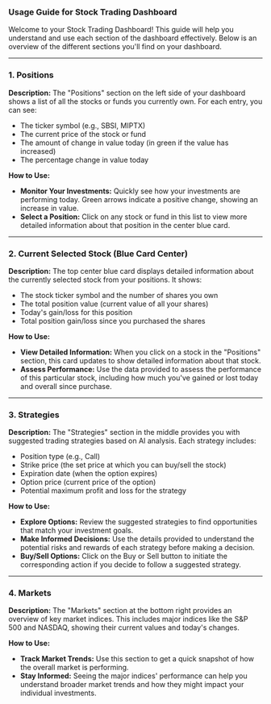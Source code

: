 ### Usage Guide for Stock Trading Dashboard

Welcome to your Stock Trading Dashboard! This guide will help you understand and use each section of the dashboard effectively. Below is an overview of the different sections you'll find on your dashboard.

---

### 1. Positions

**Description:**
The "Positions" section on the left side of your dashboard shows a list of all the stocks or funds you currently own. For each entry, you can see:
- The ticker symbol (e.g., SBSI, MIPTX)
- The current price of the stock or fund
- The amount of change in value today (in green if the value has increased)
- The percentage change in value today

**How to Use:**
- **Monitor Your Investments:** Quickly see how your investments are performing today. Green arrows indicate a positive change, showing an increase in value.
- **Select a Position:** Click on any stock or fund in this list to view more detailed information about that position in the center blue card.

---

### 2. Current Selected Stock (Blue Card Center)

**Description:**
The top center blue card displays detailed information about the currently selected stock from your positions. It shows:
- The stock ticker symbol and the number of shares you own
- The total position value (current value of all your shares)
- Today's gain/loss for this position
- Total position gain/loss since you purchased the shares

**How to Use:**
- **View Detailed Information:** When you click on a stock in the "Positions" section, this card updates to show detailed information about that stock.
- **Assess Performance:** Use the data provided to assess the performance of this particular stock, including how much you've gained or lost today and overall since purchase.

---

### 3. Strategies

**Description:**
The "Strategies" section in the middle provides you with suggested trading strategies based on AI analysis. Each strategy includes:
- Position type (e.g., Call)
- Strike price (the set price at which you can buy/sell the stock)
- Expiration date (when the option expires)
- Option price (current price of the option)
- Potential maximum profit and loss for the strategy

**How to Use:**
- **Explore Options:** Review the suggested strategies to find opportunities that match your investment goals.
- **Make Informed Decisions:** Use the details provided to understand the potential risks and rewards of each strategy before making a decision.
- **Buy/Sell Options:** Click on the Buy or Sell button to initiate the corresponding action if you decide to follow a suggested strategy.

---

### 4. Markets

**Description:**
The "Markets" section at the bottom right provides an overview of key market indices. This includes major indices like the S&P 500 and NASDAQ, showing their current values and today's changes.

**How to Use:**
- **Track Market Trends:** Use this section to get a quick snapshot of how the overall market is performing. 
- **Stay Informed:** Seeing the major indices' performance can help you understand broader market trends and how they might impact your individual investments.